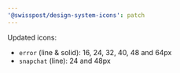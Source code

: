 ```yaml
---
'@swisspost/design-system-icons': patch
---
```


Updated icons:

- `error` (line & solid): 16, 24, 32, 40, 48 and 64px
- `snapchat` (line): 24 and 48px